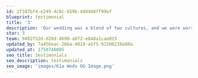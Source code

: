 ```yaml
---
id: 2f107bf4-e249-4c8c-b59b-4d4468ff99ef
blueprint: testimonial
title: '3'
description: 'Our wedding was a blend of two cultures, and we were worried about how to incorporate traditions from both sides. The planner not only embraced our ideas but suggested creative ways to bring everything together beautifully. It felt deeply personal and respectful. Our families were so touched.'
star: 3
team: 9492f52d-d20d-4b90-a6f2-e048a1cae015
updated_by: 7a456eac-2bba-4018-a5f5-91500218e80a
updated_at: 1750746085
seo_title: testimonials
seo_description: testimonials
seo_image: 'images/Kia Weds OG Image.png'
---
```

